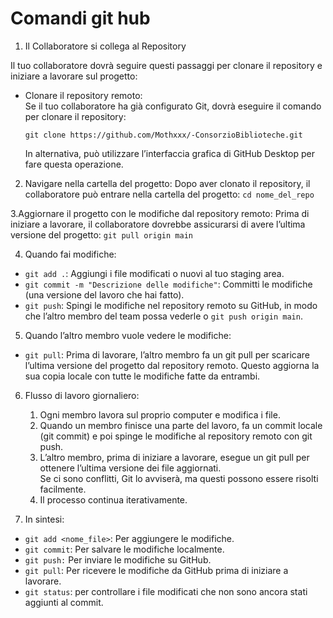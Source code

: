 # Comandi git hub 

1. Il Collaboratore si collega al Repository

Il tuo collaboratore dovrà seguire questi passaggi per clonare il repository e iniziare a lavorare sul progetto:    
- Clonare il repository remoto:  
    Se il tuo collaboratore ha già configurato Git, dovrà eseguire il comando per clonare il repository:  

    `git clone https://github.com/Mothxxx/-ConsorzioBiblioteche.git`  

    In alternativa, può utilizzare l’interfaccia grafica di GitHub Desktop per fare questa operazione.  

2. Navigare nella cartella del progetto:
    Dopo aver clonato il repository, il collaboratore può entrare nella cartella del progetto:
    `cd nome_del_repo`

3.Aggiornare il progetto con le modifiche dal repository remoto:
    Prima di iniziare a lavorare, il collaboratore dovrebbe assicurarsi di avere l’ultima versione del progetto:
    `git pull origin main`

4. Quando fai modifiche:

- `git add .`: Aggiungi i file modificati o nuovi al tuo staging area.
- `git commit -m "Descrizione delle modifiche"`: Committi le modifiche (una versione del lavoro che hai fatto).
- `git push`: Spingi le modifiche nel repository remoto su GitHub, in modo che l’altro membro del team possa vederle o 
              `git push origin main`.

5. Quando l’altro membro vuole vedere le modifiche:

- `git pull`: Prima di lavorare, l’altro membro fa un git pull per scaricare l’ultima versione del progetto dal repository remoto. Questo aggiorna la sua copia locale con tutte le modifiche fatte da entrambi.  

6. Flusso di lavoro giornaliero:

    1. Ogni membro lavora sul proprio computer e modifica i file.  
    2. Quando un membro finisce una parte del lavoro, fa un commit locale (git commit) e poi spinge le modifiche al repository remoto con git push.  
    3. L’altro membro, prima di iniziare a lavorare, esegue un git pull per ottenere l’ultima versione dei file aggiornati.  
    Se ci sono conflitti, Git lo avviserà, ma questi possono essere risolti facilmente.  
    4. Il processo continua iterativamente.    

7. In sintesi:

- `git add <nome_file>`: Per aggiungere le modifiche.    
- `git commit`: Per salvare le modifiche localmente.    
- `git push:` Per inviare le modifiche su GitHub.    
- `git pull`: Per ricevere le modifiche da GitHub prima di iniziare a lavorare.    
- `git status`: per controllare i file modificati che non sono ancora stati aggiunti al commit.
